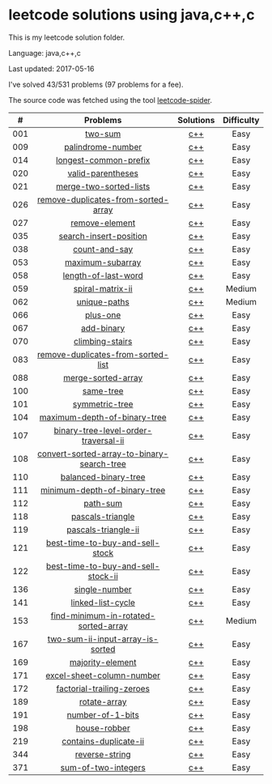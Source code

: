 # leetcode solutions using java,c++,c
This is my leetcode solution folder.

Language: java,c++,c

Last updated: 2017-05-16

I've solved 43/531 problems (97 problems for a fee).

The source code was fetched using the tool [leetcode-spider](https://github.com/Ma63d/leetcode-spider).

| # | Problems | Solutions | Difficulty |
|:--:|:-----:|:---------:|:----:|
|001|[two-sum](https://leetcode.com/problems/two-sum/)| [c++](./001.two-sum/two-sum.cpp)| Easy|
|009|[palindrome-number](https://leetcode.com/problems/palindrome-number/)| [c++](./009.palindrome-number/palindrome-number.cpp)| Easy|
|014|[longest-common-prefix](https://leetcode.com/problems/longest-common-prefix/)| [c++](./014.longest-common-prefix/longest-common-prefix.cpp)| Easy|
|020|[valid-parentheses](https://leetcode.com/problems/valid-parentheses/)| [c++](./020.valid-parentheses/valid-parentheses.cpp)| Easy|
|021|[merge-two-sorted-lists](https://leetcode.com/problems/merge-two-sorted-lists/)| [c++](./021.merge-two-sorted-lists/merge-two-sorted-lists.cpp)| Easy|
|026|[remove-duplicates-from-sorted-array](https://leetcode.com/problems/remove-duplicates-from-sorted-array/)| [c++](./026.remove-duplicates-from-sorted-array/remove-duplicates-from-sorted-array.cpp)| Easy|
|027|[remove-element](https://leetcode.com/problems/remove-element/)| [c++](./027.remove-element/remove-element.cpp)| Easy|
|035|[search-insert-position](https://leetcode.com/problems/search-insert-position/)| [c++](./035.search-insert-position/search-insert-position.cpp)| Easy|
|038|[count-and-say](https://leetcode.com/problems/count-and-say/)| [c++](./038.count-and-say/count-and-say.cpp)| Easy|
|053|[maximum-subarray](https://leetcode.com/problems/maximum-subarray/)| [c++](./053.maximum-subarray/maximum-subarray.cpp)| Easy|
|058|[length-of-last-word](https://leetcode.com/problems/length-of-last-word/)| [c++](./058.length-of-last-word/length-of-last-word.cpp)| Easy|
|059|[spiral-matrix-ii](https://leetcode.com/problems/spiral-matrix-ii/)| [c++](./059.spiral-matrix-ii/spiral-matrix-ii.cpp)| Medium|
|062|[unique-paths](https://leetcode.com/problems/unique-paths/)| [c++](./062.unique-paths/unique-paths.cpp)| Medium|
|066|[plus-one](https://leetcode.com/problems/plus-one/)| [c++](./066.plus-one/plus-one.cpp)| Easy|
|067|[add-binary](https://leetcode.com/problems/add-binary/)| [c++](./067.add-binary/add-binary.cpp)| Easy|
|070|[climbing-stairs](https://leetcode.com/problems/climbing-stairs/)| [c++](./070.climbing-stairs/climbing-stairs.cpp)| Easy|
|083|[remove-duplicates-from-sorted-list](https://leetcode.com/problems/remove-duplicates-from-sorted-list/)| [c++](./083.remove-duplicates-from-sorted-list/remove-duplicates-from-sorted-list.cpp)| Easy|
|088|[merge-sorted-array](https://leetcode.com/problems/merge-sorted-array/)| [c++](./088.merge-sorted-array/merge-sorted-array.cpp)| Easy|
|100|[same-tree](https://leetcode.com/problems/same-tree/)| [c++](./100.same-tree/same-tree.cpp)| Easy|
|101|[symmetric-tree](https://leetcode.com/problems/symmetric-tree/)| [c++](./101.symmetric-tree/symmetric-tree.cpp)| Easy|
|104|[maximum-depth-of-binary-tree](https://leetcode.com/problems/maximum-depth-of-binary-tree/)| [c++](./104.maximum-depth-of-binary-tree/maximum-depth-of-binary-tree.cpp)| Easy|
|107|[binary-tree-level-order-traversal-ii](https://leetcode.com/problems/binary-tree-level-order-traversal-ii/)| [c++](./107.binary-tree-level-order-traversal-ii/binary-tree-level-order-traversal-ii.cpp)| Easy|
|108|[convert-sorted-array-to-binary-search-tree](https://leetcode.com/problems/convert-sorted-array-to-binary-search-tree/)| [c++](./108.convert-sorted-array-to-binary-search-tree/convert-sorted-array-to-binary-search-tree.cpp)| Easy|
|110|[balanced-binary-tree](https://leetcode.com/problems/balanced-binary-tree/)| [c++](./110.balanced-binary-tree/balanced-binary-tree.cpp)| Easy|
|111|[minimum-depth-of-binary-tree](https://leetcode.com/problems/minimum-depth-of-binary-tree/)| [c++](./111.minimum-depth-of-binary-tree/minimum-depth-of-binary-tree.cpp)| Easy|
|112|[path-sum](https://leetcode.com/problems/path-sum/)| [c++](./112.path-sum/path-sum.cpp)| Easy|
|118|[pascals-triangle](https://leetcode.com/problems/pascals-triangle/)| [c++](./118.pascals-triangle/pascals-triangle.cpp)| Easy|
|119|[pascals-triangle-ii](https://leetcode.com/problems/pascals-triangle-ii/)| [c++](./119.pascals-triangle-ii/pascals-triangle-ii.cpp)| Easy|
|121|[best-time-to-buy-and-sell-stock](https://leetcode.com/problems/best-time-to-buy-and-sell-stock/)| [c++](./121.best-time-to-buy-and-sell-stock/best-time-to-buy-and-sell-stock.cpp)| Easy|
|122|[best-time-to-buy-and-sell-stock-ii](https://leetcode.com/problems/best-time-to-buy-and-sell-stock-ii/)| [c++](./122.best-time-to-buy-and-sell-stock-ii/best-time-to-buy-and-sell-stock-ii.cpp)| Easy|
|136|[single-number](https://leetcode.com/problems/single-number/)| [c++](./136.single-number/single-number.cpp)| Easy|
|141|[linked-list-cycle](https://leetcode.com/problems/linked-list-cycle/)| [c++](./141.linked-list-cycle/linked-list-cycle.cpp)| Easy|
|153|[find-minimum-in-rotated-sorted-array](https://leetcode.com/problems/find-minimum-in-rotated-sorted-array/)| [c++](./153.find-minimum-in-rotated-sorted-array/find-minimum-in-rotated-sorted-array.cpp)| Medium|
|167|[two-sum-ii-input-array-is-sorted](https://leetcode.com/problems/two-sum-ii-input-array-is-sorted/)| [c++](./167.two-sum-ii-input-array-is-sorted/two-sum-ii-input-array-is-sorted.cpp)| Easy|
|169|[majority-element](https://leetcode.com/problems/majority-element/)| [c++](./169.majority-element/majority-element.cpp)| Easy|
|171|[excel-sheet-column-number](https://leetcode.com/problems/excel-sheet-column-number/)| [c++](./171.excel-sheet-column-number/excel-sheet-column-number.cpp)| Easy|
|172|[factorial-trailing-zeroes](https://leetcode.com/problems/factorial-trailing-zeroes/)| [c++](./172.factorial-trailing-zeroes/factorial-trailing-zeroes.cpp)| Easy|
|189|[rotate-array](https://leetcode.com/problems/rotate-array/)| [c++](./189.rotate-array/rotate-array.cpp)| Easy|
|191|[number-of-1-bits](https://leetcode.com/problems/number-of-1-bits/)| [c++](./191.number-of-1-bits/number-of-1-bits.cpp)| Easy|
|198|[house-robber](https://leetcode.com/problems/house-robber/)| [c++](./198.house-robber/house-robber.cpp)| Easy|
|219|[contains-duplicate-ii](https://leetcode.com/problems/contains-duplicate-ii/)| [c++](./219.contains-duplicate-ii/contains-duplicate-ii.cpp)| Easy|
|344|[reverse-string](https://leetcode.com/problems/reverse-string/)| [c++](./344.reverse-string/reverse-string.cpp)| Easy|
|371|[sum-of-two-integers](https://leetcode.com/problems/sum-of-two-integers/)| [c++](./371.sum-of-two-integers/sum-of-two-integers.cpp)| Easy|